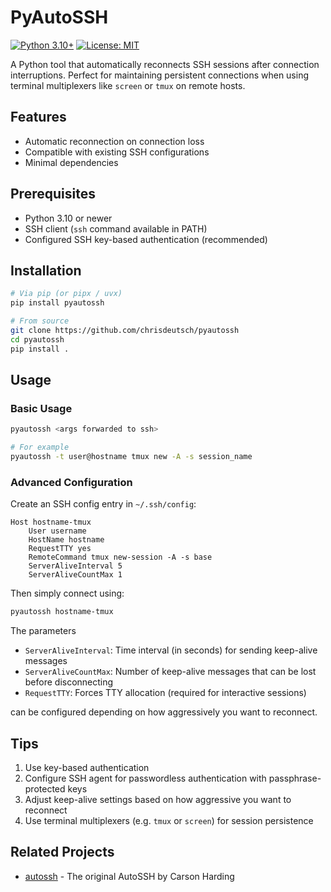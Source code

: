 # PyAutoSSH

[![Python 3.10+](https://img.shields.io/badge/python-3.10+-blue.svg)](https://www.python.org/downloads/)
[![License: MIT](https://img.shields.io/badge/License-MIT-yellow.svg)](https://opensource.org/licenses/MIT)

A Python tool that automatically reconnects SSH sessions after connection
interruptions. Perfect for maintaining persistent connections when using
terminal multiplexers like `screen` or `tmux` on remote hosts.

## Features

- Automatic reconnection on connection loss
- Compatible with existing SSH configurations
- Minimal dependencies

## Prerequisites

- Python 3.10 or newer
- SSH client (`ssh` command available in PATH)
- Configured SSH key-based authentication (recommended)

## Installation

```bash
# Via pip (or pipx / uvx)
pip install pyautossh

# From source
git clone https://github.com/chrisdeutsch/pyautossh
cd pyautossh
pip install .
```

## Usage

### Basic Usage

```bash
pyautossh <args forwarded to ssh>

# For example
pyautossh -t user@hostname tmux new -A -s session_name
```

### Advanced Configuration

Create an SSH config entry in `~/.ssh/config`:

```sshconfig
Host hostname-tmux
    User username
    HostName hostname
    RequestTTY yes
    RemoteCommand tmux new-session -A -s base
    ServerAliveInterval 5
    ServerAliveCountMax 1
```

Then simply connect using:

```bash
pyautossh hostname-tmux
```

The parameters

- `ServerAliveInterval`: Time interval (in seconds) for sending keep-alive
  messages
- `ServerAliveCountMax`: Number of keep-alive messages that can be lost before
  disconnecting
- `RequestTTY`: Forces TTY allocation (required for interactive sessions)

can be configured depending on how aggressively you want to reconnect.

## Tips

1. Use key-based authentication
2. Configure SSH agent for passwordless authentication with
   passphrase-protected keys
3. Adjust keep-alive settings based on how aggressive you want to reconnect
4. Use terminal multiplexers (e.g. `tmux` or `screen`) for session persistence

## Related Projects

- [autossh](https://www.harding.motd.ca/autossh/) - The original AutoSSH by Carson
  Harding
